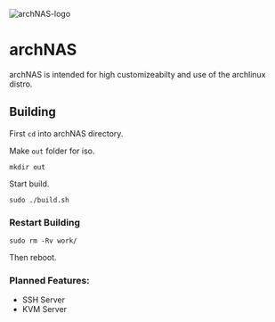 ![archNAS-logo](https://github.com/Pheoxy/archNAS/raw/master/boot/archNAS-logo.png)
# archNAS

archNAS is intended for high customizeabilty and use of the archlinux distro.


## Building

First `cd` into archNAS directory.

Make `out` folder for iso.

`mkdir out`

Start build.

`sudo ./build.sh`


### Restart Building

`sudo rm -Rv work/`

Then reboot.


### Planned Features:

* SSH Server
* KVM Server
